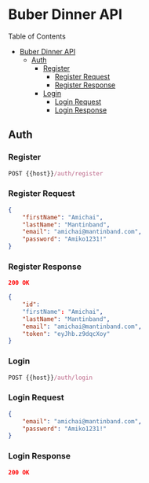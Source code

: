 # Buber Dinner API

Table of Contents
- [Buber Dinner API](#buber-dinner-api)
    - [Auth](#auth)
        - [Register](#register)
            - [Register Request](#register-request)
            - [Register Response](#register-response)
        - [Login](#login)
            - [Login Request](#login-request)
            - [Login Response](#login-response)

## Auth

### Register

```js
POST {{host}}/auth/register
```

### Register Request

```json
{
    "firstName": "Amichai",
    "lastName": "Mantinband",
    "email": "amichai@mantinband.com",
    "password": "Amiko1231!"
}
```

### Register Response

```json
200 OK
```

```json
{
    "id": 
    "firstName": "Amichai",
    "lastName": "Mantinband",
    "email": "amichai@mantinband.com",
    "token": "eyJhb.z9dqcXoy"
}
```
### Login

```js
POST {{host}}/auth/login
```

### Login Request

```json
{
    "email": "amichai@mantinband.com",
    "password": "Amiko1231!"
}
```

### Login Response

```json
200 OK
```